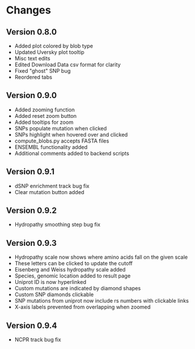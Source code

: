 # Changes
## Version 0.8.0
- Added plot colored by blob type
- Updated Uversky plot tooltip
- Misc text edits
- Edited Download Data csv format for clarity
- Fixed "ghost" SNP bug
- Reordered tabs

## Version 0.9.0
- Added zooming function
- Added reset zoom button
- Added tooltips for zoom
- SNPs populate mutation when clicked
- SNPs highlight when hovered over and clicked
- compute_blobs.py accepts FASTA files
- ENSEMBL functionality added
- Additional comments added to backend scripts

## Version 0.9.1
- dSNP enrichment track bug fix
- Clear mutation button added

## Version 0.9.2
- Hydropathy smoothing step bug fix

## Version 0.9.3
- Hydropathy scale now shows where amino acids fall on the given scale
- These letters can be clicked to update the cutoff
- Eisenberg and Weiss hydropathy scale added
- Species, genomic location added to result page
- Uniprot ID is now hyperlinked
- Custom mutations are indicated by diamond shapes
- Custom SNP diamonds clickable
- SNP mutations from uniprot now include rs numbers with clickable links
- X-axis labels prevented from overlapping when zoomed

## Version 0.9.4
- NCPR track bug fix


